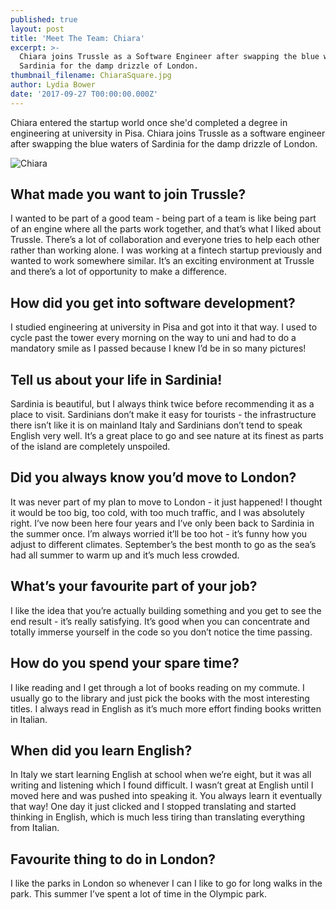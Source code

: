 ```yaml
---
published: true
layout: post
title: 'Meet The Team: Chiara'
excerpt: >-
  Chiara joins Trussle as a Software Engineer after swapping the blue waters of
  Sardinia for the damp drizzle of London.     
thumbnail_filename: ChiaraSquare.jpg
author: Lydia Bower
date: '2017-09-27 T00:00:00.000Z'
---
```

Chiara entered the startup world once she'd completed a degree in engineering at university in Pisa. Chiara joins Trussle as a software engineer after swapping the blue waters of Sardinia for the damp drizzle of London.

![Chiara]({{site.baseurl}}/images/post_images/Chiara.jpg)

## What made you want to join Trussle?
I wanted to be part of a good team - being part of a team is like being part of an engine where all the parts work together, and that’s what I liked about Trussle. There’s a lot of collaboration and everyone tries to help each other rather than working alone. I was working at a fintech startup previously and wanted to work somewhere similar. It’s an exciting environment at Trussle and there’s a lot of opportunity to make a difference.  

## How did you get into software development?
I studied engineering at university in Pisa and got into it that way. I used to cycle past the tower every morning on the way to uni and had to do a mandatory smile as I passed because I knew I’d be in so many pictures!

## Tell us about your life in Sardinia!
Sardinia is beautiful, but I always think twice before recommending it as a place to visit. Sardinians don’t make it easy for tourists - the infrastructure there isn’t like it is on mainland Italy and Sardinians don’t tend to speak English very well. It’s a great place to go and see nature at its finest as parts of the island are completely unspoiled. 

## Did you always know you’d move to London?
It was never part of my plan to move to London - it just happened! I thought it would be too big, too cold, with too much traffic, and I was absolutely right. I’ve now been here four years and I’ve only been back to Sardinia in the summer once. I’m always worried it’ll be too hot - it’s funny how you adjust to different climates. September’s the best month to go as the sea’s had all summer to warm up and it’s much less crowded. 

## What’s your favourite part of your job?
I like the idea that you’re actually building something and you get to see the end result - it’s really satisfying. It’s good when you can concentrate and totally immerse yourself in the code so you don’t notice the time passing. 	

## How do you spend your spare time?
I like reading and I get through a lot of books reading on my commute. I usually go to the library and just pick the books with the most interesting titles. I always read in English as it’s much more effort finding books written in Italian. 

## When did you learn English?
In Italy we start learning English at school when we’re eight, but it was all writing and listening which I found difficult. I wasn’t great at English until I moved here and was pushed into speaking it. You always learn it eventually that way! One day it just clicked and I stopped translating and started thinking in English, which is much less tiring than translating everything from Italian. 

## Favourite thing to do in London?
I like the parks in London so whenever I can I like to go for long walks in the park. This summer I’ve spent a lot of time in the Olympic park.
